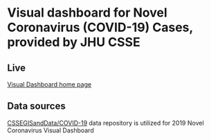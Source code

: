 # Visual dashboard for Novel Coronavirus (COVID-19) Cases, provided by JHU CSSE

## Live

[Visual Dashboard home page](https://vgrem.github.io/covid19vis/)

## Data sources

[CSSEGISandData/COVID-19](https://github.com/CSSEGISandData/COVID-19) data repository is utilized for 2019 Novel Coronavirus Visual Dashboard